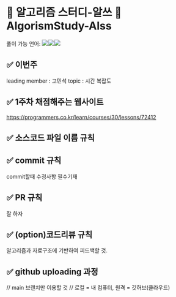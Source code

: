 #  🧮 알고리즘 스터디-알쓰 🧠 AlgorismStudy-Alss
풀이 가능 언어: <img src="https://img.shields.io/badge/c++-00599C?style=for-the-badge&logo=c%2B%2B&logoColor=white"/><img src="https://img.shields.io/badge/java-007396?style=for-the-badge&logo=java&logoColor=white"/><img src="https://img.shields.io/badge/python-3776AB?style=for-the-badge&logo=python&logoColor=white"/>

## ✅ 이번주
leading member : 고민석 
topic : 시간 복잡도

## ✅ 1주차 채점해주는 웹사이트
https://programmers.co.kr/learn/courses/30/lessons/72412

## ✅ 소스코드 파일 이름 규칙


## ✅ commit 규칙
commit할때 수정사항 필수기재

## ✅ PR 규칙
잘 하자

## ✅ (option)코드리뷰 규칙
 알고리즘과 자료구조에 기반하여 피드백할 것.

## ✅ github uploading 과정
// main 브랜치만 이용할 것
// 로컬 = 내 컴퓨터, 원격 = 깃허브(클라우드)
